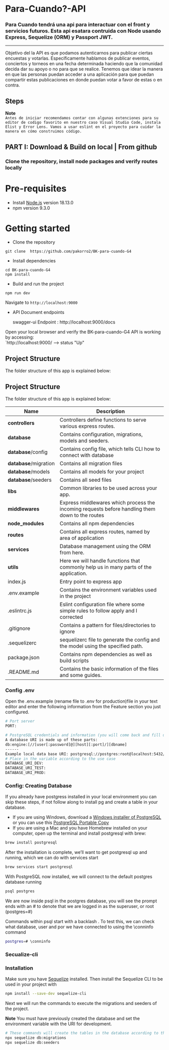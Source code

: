 # Para-Cuando?-API  
### **Para Cuando tendrá una api para interactuar con el front y servicios futuros. Esta api esatara contruida con Node usando Express, Sequelize (ORM) y  Passport JWT.**
-----
Objetivo del la API es que podamos autenticarnos para publicar ciertas encuestas y votarlas. Específicamente hablamos de publicar eventos, conciertos y torneos en una fecha determinada haciendo que la comunidad decida dar su apoyo o no para que se realice. Tenemos que idear la manera en que las personas puedan acceder a una aplicación para que puedan compartir estas publicaciones en donde puedan votar a favor de estas o en contra.   

## Steps

**Note**  
`Antes de iniciar recomendamos contar con algunas extenciones para su editor de codigo favorito en nuestro caso Visual Studio Code, instala Elist y Error Lens. Vamos a usar eslint en el proyecto para cuidar la manera en cómo construimos código.`   

## PART I: Download & Build on local | From github

### Clone the repository, install node packages  and verify routes locally

# Pre-requisites
- Install [Node.js](https://nodejs.org/en/) version 18.13.0
- npm version 9.3.0

# Getting started
- Clone the repository
```
git clone  https://github.com/pakorro2/BK-para-cuando-G4
```
- Install dependencies
```
cd BK-para-cuando-G4
npm install
```
- Build and run the project
```
npm run dev
```
  Navigate to `http://localhost:9000`

- API Document endpoints

   swagger-ui  Endpoint : http://localhost:9000/docs 
   

Open your local browser and verify the BK-para-cuando-G4 API is working by accessing:     
`http://localhost:9000/ --> status	"Up"


## Project Structure
The folder structure of this app is explained below:

## Project Structure
The folder structure of this app is explained below:

| Name | Description |
| ------------------------ | --------------------------------------------------------------------------------------------- |
| **controllers**          | Controllers define functions to serve various express routes. 
| **database**             | Contains configuration, migrations, models and seeders.  |
| **database**/config   | Contains config file, which tells CLI how to connect with database  |
| **database**/migration  | Contains all migration files  |
| **database**/models    | Contains all models for your project  |
| **database**/seeders      | Contains all seed files  |
| **libs**                 | Common libraries to be used across your app.                               |
| **middlewares**  | Express middlewares which process the incoming requests before handling them down to the routes                               |
| **node_modules**         | Contains all  npm dependencies                                                            |
| **routes**           | Contains all express routes, named by area of application              |        
| **services**           | Database management using the ORM from here. |
| **utils**      | Here we will handle functions that commonly help us in many parts of the application. |
| index.js         | Entry point to express app                                                               |
| .env.example        | Contains the environment variables used in the project                                       |
| .eslintrc.js   | Eslint configuration file where some simple rules to follow apply and I corrected |
| .gitignore              | Contains a pattern for files/directories to ignore         |
| .sequelizerc             | sequelizerc file to generate the config and the model using the specified path.     |
| package.json             | Contains npm dependencies as well as build scripts  |
| .README.md              | Contains the basic information of the files and some guides.                          | 


### Config .env

Open the .env.example (rename file to .env for production)file in your text editor and enter the following information from the Feature section you just configured.

```bash
# Port server
PORT:

# PostgreSQL credentials and information (you will come back and fill up this information after we set up our database)
A database URI is made up of these parts:
db:engine:[//[user[:password]@][host][:port]/][dbname]
------
Example local data base URI: postgresql://postgres:root@localhost:5432/para_cuando
# Place in the variable according to the use case
DATABASE_URI_DEV:
DATABASE_URI_TEST:
DATABASE_URI_PROD:

```

### Config: Creating Database

If you already  have postgress installed in your local environment you can skip these steps, if not follow along to install pg and create a table in your database. 

- If you are using Windows, download a [Windows installer of PostgreSQL](https://www.postgresql.org/download/windows/) or you can use this [PostgreSQL Portable Copy](https://github.com/garethflowers/postgresql-portable)
- If you are using a Mac and you have Homebrew installed on your computer, open up the terminal and install postgresql with brew:

```bash
brew install postgresql
```

After the installation is complete, we’ll want to get postgresql up and running, which we can do with services start

```bash 
brew services start postgresql
```

With PostgreSQL now installed, we will connect to the default postgres database running 

```bash
psql postgres
```

We are now inside psql in the postgres database, you will see the prompt ends with an # to denote that we are logged in as the superuser, or root (postgres=#)

Commands within psql start with a backlash \. To test this, we can check what database, user and por we have connected to using the \conninfo command

```bash
postgres=# \conninfo
```


### Secualize-cli
### Installation

Make sure you have [Sequelize](https://sequelize.org) installed. Then install the Sequelize CLI to be used in your project with

```bash
npm install --save-dev sequelize-cli
```

Next we will run the commands to execute the migrations and seeders of the project.

**Note** You must have previously created the database and set the environment variable with the URI for development.
```bash
# These commands will create the tables in the database according to the configuration of the models and the initial test data.
npx sequelize db:migrations
npx sequelize db:seeders
```
